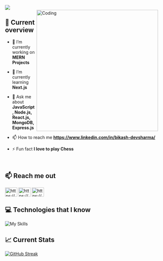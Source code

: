 <a href="https://www.facebook.com/mirhussainmurtaza/">
<img src="https://github.com/Bikash-Dev-Bk/Bikash-Dev-Bk/blob/main/images/B%20(2).png" />
</a>

<br/>
<img align="right" alt="Coding" width="400" src="https://i.giphy.com/media/qgQUggAC3Pfv687qPC/giphy.webp">

## :eyes: Current overview

- 🔭 I’m currently working on **MERN Projects**

- 🌱 I’m currently learning **Next.js**

- 💬 Ask me about **JavaScript, Node.js, React.js, MongoDB, Express.js**

- 📫 How to reach me **https://www.linkedin.com/in/bikash-devsharma/**

- ⚡ Fun fact **I love to play Chess**

<br/>

## :mailbox: Reach me out
<p align="left">
<a href="https://www.linkedin.com/in/bikash-devsharma/" target="blank"><img align="center" src="https://raw.githubusercontent.com/rahuldkjain/github-profile-readme-generator/master/src/images/icons/Social/linked-in-alt.svg" alt="https://www.linkedin.com/in/bikash-devsharma/" height="30" width="40" /></a>
<a href="https://www.facebook.com/bks20128" target="blank"><img align="center" src="https://raw.githubusercontent.com/rahuldkjain/github-profile-readme-generator/master/src/images/icons/Social/facebook.svg" alt="https://www.facebook.com/bks20128" height="30" width="40" /></a>
<a href="https://www.instagram.com/bks_dev/" target="blank"><img align="center" src="https://raw.githubusercontent.com/rahuldkjain/github-profile-readme-generator/master/src/images/icons/Social/instagram.svg" alt="https://www.instagram.com/bks_dev/" height="30" width="40" /></a>
</p>

## :computer: Technologies that I know
![My Skills](https://skills.thijs.gg/icons?i=js,react,html,css,tailwind,bootstrap,firebase,mongodb,express,nodejs,git)

## :chart_with_upwards_trend: Current Stats
[![GitHub Streak](https://streak-stats.demolab.com?user=bikash-dev-bk)](https://git.io/streak-stats)

